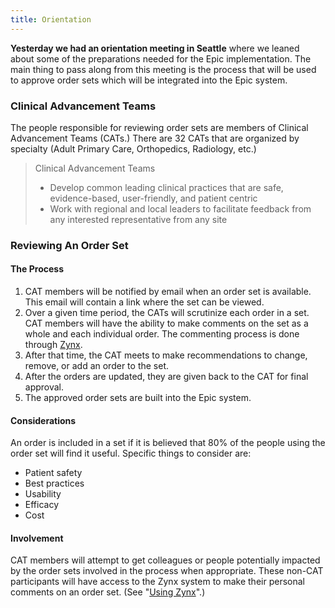 ```yaml
---
title: Orientation
---
```


**Yesterday we had an orientation meeting in Seattle** where we leaned about some of the preparations needed for the Epic implementation. The main thing to pass along from this meeting is the process that will be used to approve order sets which will be integrated into the Epic system.

### Clinical Advancement Teams

The people responsible for reviewing order sets are members of Clinical Advancement Teams (CATs.) There are 32 CATs that are organized by specialty (Adult Primary Care, Orthopedics, Radiology, etc.)

> Clinical Advancement Teams
>
> * Develop common leading clinical practices that are safe, evidence-based, user-friendly, and patient centric
> * Work with regional and local leaders to facilitate feedback from any interested representative from any site

### Reviewing An Order Set

#### The Process

1. CAT members will be notified by email when an order set is available. This email will contain a link where the set can be viewed.
2. Over a given time period, the CATs will scrutinize each order in a set. CAT members will have the ability to make comments on the set as a whole and each individual order. The commenting process is done through [Zynx](http://www.zynxhealth.com/).
3. After that time, the CAT meets to make recommendations to change, remove, or add an order to the set.
4. After the orders are updated, they are given back to the CAT for final approval.
5. The approved order sets are built into the Epic system.

#### Considerations

An order is included in a set if it is believed that 80% of the people using the order set will find it useful. Specific things to consider are:

* Patient safety
* Best practices
* Usability
* Efficacy
* Cost

#### Involvement

CAT members will attempt to get colleagues or people potentially impacted by the order sets involved in the process when appropriate. These non-CAT participants will have access to the Zynx system to make their personal comments on an order set. (See "[Using Zynx](/using_zynx.html)".)

